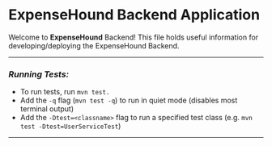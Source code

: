 # **ExpenseHound Backend Application**

Welcome to **ExpenseHound** Backend! This file holds useful information for developing/deploying the ExpenseHound Backend.

---
### ***Running Tests:***
- To run tests, run `mvn test.`
- Add the `-q` flag (`mvn test -q`) to run in quiet mode (disables most terminal output)
- Add the `-Dtest=<classname>` flag to run a specified test class (e.g. `mvn test -Dtest=UserServiceTest`)
---
